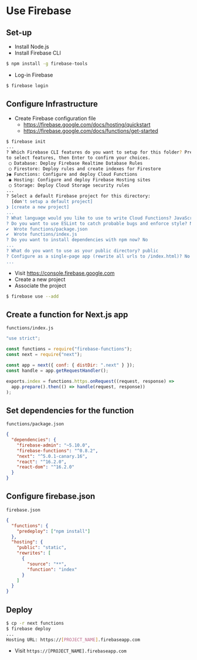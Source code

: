 # Use Firebase

## Set-up

* Install Node.js
* Install Firebase CLI

```sh
$ npm install -g firebase-tools
```

* Log-in Firebase

```sh
$ firebase login
```

## Configure Infrastructure

* Create Firebase configuration file  
  * https://firebase.google.com/docs/hosting/quickstart  
  * https://firebase.google.com/docs/functions/get-started

```sh
$ firebase init
...
? Which Firebase CLI features do you want to setup for this folder? Press Space
to select features, then Enter to confirm your choices.
 ◯ Database: Deploy Firebase Realtime Database Rules
 ◯ Firestore: Deploy rules and create indexes for Firestore
❯◉ Functions: Configure and deploy Cloud Functions
 ◉ Hosting: Configure and deploy Firebase Hosting sites
 ◯ Storage: Deploy Cloud Storage security rules
...
? Select a default Firebase project for this directory:
  [don't setup a default project]
❯ [create a new project]
...
? What language would you like to use to write Cloud Functions? JavaScript
? Do you want to use ESLint to catch probable bugs and enforce style? No
✔  Wrote functions/package.json
✔  Wrote functions/index.js
? Do you want to install dependencies with npm now? No
...
? What do you want to use as your public directory? public
? Configure as a single-page app (rewrite all urls to /index.html)? No
...
```

* Visit https://console.firebase.google.com
* Create a new project
* Associate the project

```sh
$ firebase use --add
```

## Create a function for Next.js app

`functions/index.js`

```js
"use strict";

const functions = require("firebase-functions");
const next = require("next");

const app = next({ conf: { distDir: ".next" } });
const handle = app.getRequestHandler();

exports.index = functions.https.onRequest((request, response) =>
  app.prepare().then(() => handle(request, response))
);
```

## Set dependencies for the function

`functions/package.json`

```json
{
  "dependencies": {
    "firebase-admin": "~5.10.0",
    "firebase-functions": "^0.8.2",
    "next": "^5.0.1-canary.16",
    "react": "^16.2.0",
    "react-dom": "^16.2.0"
  }
}
```

## Configure firebase.json

`firebase.json`

```json
{
  "functions": {
    "predeploy": ["npm install"]
  },
  "hosting": {
    "public": "static",
    "rewrites": [
      {
        "source": "**",
        "function": "index"
      }
    ]
  }
}
```

## Deploy

```sh
$ cp -r next functions
$ firebase deploy
...
Hosting URL: https://[PROJECT_NAME].firebaseapp.com
```

* Visit `https://[PROJECT_NAME].firebaseapp.com`